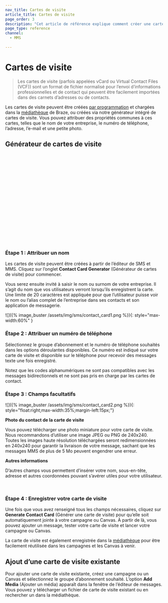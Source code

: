 ```yaml
---
nav_title: Cartes de visite
article_title: Cartes de visite
page_order: 3
description: "Cet article de référence explique comment créer une carte de visite à inclure dans vos messages MMS et SMS."
page_type: reference
channel:
  - MMS
  
---
```


# Cartes de visite 

> Les cartes de visite (parfois appelées vCard ou Virtual Contact Files (VCF)) sont un format de fichier normalisé pour l’envoi d’informations professionnelles et de contact qui peuvent être facilement importées dans des carnets d’adresses ou de contacts. 

Les cartes de visite peuvent être créées [par programmation](https://www.twilio.com/blog/send-vcard-twilio-sms) et chargées dans la [médiathèque]({{site.baseurl}}/user_guide/engagement_tools/templates_and_media/media_library/#media-library) de Braze, ou créées via notre générateur intégré de cartes de visite. Vous pouvez attribuer des propriétés communes à ces cartes, telles que le nom de votre entreprise, le numéro de téléphone, l’adresse, l’e-mail et une petite photo.

## Générateur de cartes de visite

<script src="https://fast.wistia.com/embed/medias/7m77mdfr4y.jsonp" async></script><script src="https://fast.wistia.com/assets/external/E-v1.js" async></script><div class="wistia_responsive_padding" style="padding:56.25% 0 0 0;position:relative;"><div class="wistia_responsive_wrapper" style="height:100%;left:0;position:absolute;top:0;width:100%;"><div class="wistia_embed wistia_async_7m77mdfr4y videoFoam=true" style="height:100%;position:relative;width:100%"><div class="wistia_swatch" style="height:100%;left:0;opacity:0;overflow:hidden;position:absolute;top:0;transition:opacity 200ms;width:100%;"><img src="https://fast.wistia.com/embed/medias/7m77mdfr4y/swatch" style="filter:blur(5px);height:100%;object-fit:contain;width:100%;" alt="" aria-hidden="true" onload="this.parentNode.style.opacity=1;" /></div></div></div></div>

### Étape 1 : Attribuer un nom

Les cartes de visite peuvent être créées à partir de l’éditeur de SMS et MMS. Cliquez sur l’onglet **Contact Card Generator** (Générateur de cartes de visite) pour commencer.

Vous serez ensuite invité à saisir le nom ou surnom de votre entreprise. Il s’agit du nom que vos utilisateurs verront lorsqu’ils enregistrent la carte. Une limite de 20 caractères est appliquée pour que l’utilisateur puisse voir le nom ou l’alias complet de l’entreprise dans ses contacts et son application de messagerie. 

![]({% image_buster /assets/img/sms/contact_card1.png %}){: style="max-width:60%" }

### Étape 2 : Attribuer un numéro de téléphone

Sélectionnez le groupe d’abonnement et le numéro de téléphone souhaités dans les options déroulantes disponibles. Ce numéro est indiqué sur votre carte de visite et disponible sur le téléphone pour recevoir des messages texte une fois enregistré.

Notez que les codes alphanumériques ne sont pas compatibles avec les messages bidirectionnels et ne sont pas pris en charge par les cartes de contact.

### Étape 3 : Champs facultatifs

![]({% image_buster /assets/img/sms/contact_card2.png %}){: style="float:right;max-width:35%;margin-left:15px;"}

**Photo du contact de la carte de visite**<br>

Vous pouvez télécharger une photo miniature pour votre carte de visite. Nous recommandons d’utiliser une image JPEG ou PNG de 240x240. Toutes les images haute résolution téléchargées seront redimensionnées en 240x240 pour garantir la livraison de votre message, sachant que les messages MMS de plus de 5 Mo peuvent engendrer une erreur.

**Autres informations**<br>

D’autres champs vous permettent d’insérer votre nom, sous-en-tête, adresse et autres coordonnées pouvant s’avérer utiles pour votre utilisateur. 

<br>

### Étape 4 : Enregistrer votre carte de visite

Une fois que vous avez renseigné tous les champs nécessaires, cliquez sur **Generate Contact Card** (Générer une carte de visite) pour qu’elle soit automatiquement jointe à votre campagne ou Canvas. À partir de là, vous pouvez ajouter un message, tester votre carte de visite et lancer votre campagne ou Canvas.

La carte de visite est également enregistrée dans la [médiathèque]({{site.baseurl}}/user_guide/engagement_tools/templates_and_media/media_library/#media-library) pour être facilement réutilisée dans les campagnes et les Canvas à venir.

## Ajout d’une carte de visite existante

Pour ajouter une carte de visite existante, créez une campagne ou un Canvas et sélectionnez le groupe d’abonnement souhaité. L’option **Add Media** (Ajouter un média) apparaît dans la fenêtre de l’éditeur de messages. Vous pouvez y télécharger un fichier de carte de visite existant ou en rechercher un dans la médiathèque.
